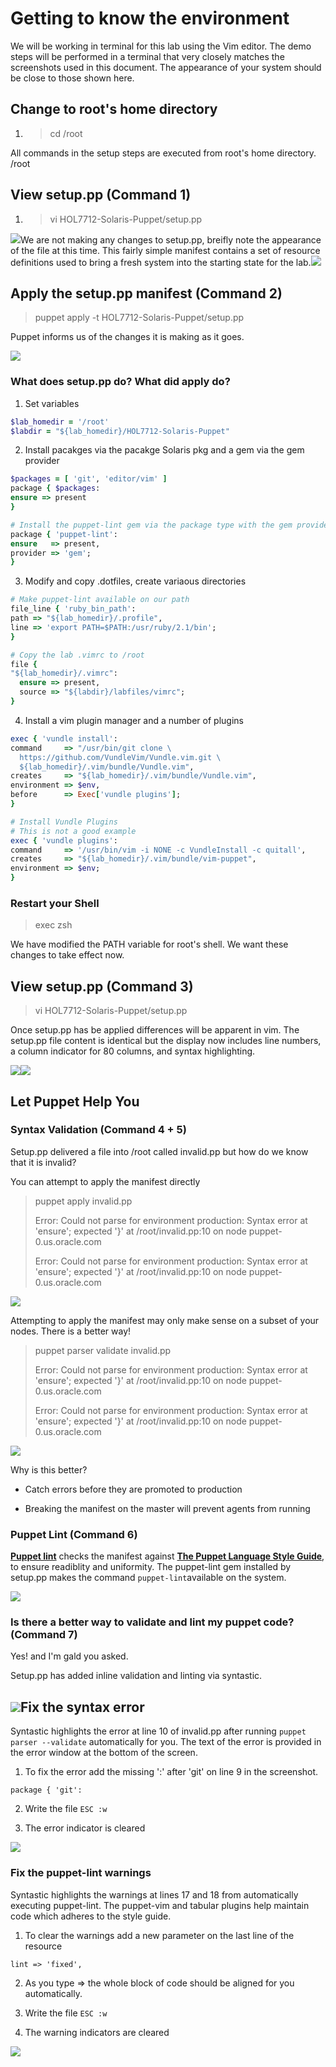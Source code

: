 # Getting to know the environment

We will be working in terminal for this lab using the Vim editor. The demo steps will be performed in a terminal that very closely matches the screenshots used in this document. The appearance of your system should be close to those shown here.

## Change to root's home directory

1. > cd /root

  All commands in the setup steps are executed from root's home directory. /root


## View setup.pp \(Command 1\)

1. > vi HOL7712-Solaris-Puppet/setup.pp

  ![](/images/SETUP-001-vi-setup.png)We are not making any changes to setup.pp, breifly note the appearance of the file at this time. This fairly simple manifest contains a set of resource definitions used to bring a fresh system into the starting state for the lab.![](/images/SETUP-002-setup-before.png)


## Apply the setup.pp manifest \(Command 2\)

> puppet apply -t HOL7712-Solaris-Puppet/setup.pp

Puppet informs us of the changes it is making as it goes.

![](/images/SETUP-002-apply-setup.png)

### What does setup.pp do? What did apply do?

1. Set variables

  ```ruby
  $lab_homedir = '/root'
  $labdir = "${lab_homedir}/HOL7712-Solaris-Puppet"
  ```

2. Install pacakges via the pacakge Solaris pkg and a gem via the gem provider

  ```ruby
  $packages = [ 'git', 'editor/vim' ]
  package { $packages:
  ensure => present
  }

  # Install the puppet-lint gem via the package type with the gem provider
  package { 'puppet-lint':
  ensure   => present,
  provider => 'gem';
  }
  ```

3. Modify and copy .dotfiles, create variaous directories

  ```ruby
  # Make puppet-lint available on our path
  file_line { 'ruby_bin_path':
  path => "${lab_homedir}/.profile",
  line => 'export PATH=$PATH:/usr/ruby/2.1/bin';
  }

  # Copy the lab .vimrc to /root
  file {
  "${lab_homedir}/.vimrc":
    ensure => present,
    source => "${labdir}/labfiles/vimrc";
  }
  ```

4. Install a vim plugin manager and a number of plugins

  ```ruby
  exec { 'vundle install':
  command     => "/usr/bin/git clone \
    https://github.com/VundleVim/Vundle.vim.git \
    ${lab_homedir}/.vim/bundle/Vundle.vim",
  creates     => "${lab_homedir}/.vim/bundle/Vundle.vim",
  environment => $env,
  before      => Exec['vundle plugins'];
  }

  # Install Vundle Plugins
  # This is not a good example
  exec { 'vundle plugins':
  command     => '/usr/bin/vim -i NONE -c VundleInstall -c quitall',
  creates     => "${lab_homedir}/.vim/bundle/vim-puppet",
  environment => $env;
  }
  ```


### Restart your Shell

> exec zsh

We have modified the PATH variable for root's shell. We want these changes to take effect now.

## View setup.pp \(Command 3\)

> vi HOL7712-Solaris-Puppet/setup.pp

Once setup.pp has be applied differences will be apparent in vim. The setup.pp file content is identical but the display now includes line numbers, a column indicator for 80 columns, and syntax highlighting.

![](/images/SETUP-003-vi-setup.png)![](/images/SETUP-003-setup-after.png)

## Let Puppet Help You

### Syntax Validation \(Command 4 + 5\)

Setup.pp delivered a file into /root called invalid.pp but how do we know that it is invalid?

You can attempt to apply the manifest directly

> puppet apply invalid.pp
> 
> Error: Could not parse for environment production: Syntax error at 'ensure'; expected '}' at /root/invalid.pp:10 on node puppet-0.us.oracle.com
> 
> Error: Could not parse for environment production: Syntax error at 'ensure'; expected '}' at /root/invalid.pp:10 on node puppet-0.us.oracle.com

![](/images/SETUP-004-apply-invalid.png)

Attempting to apply the manifest may only make sense on a subset of your nodes. There is a better way!

> puppet parser validate invalid.pp
> 
> Error: Could not parse for environment production: Syntax error at 'ensure'; expected '}' at /root/invalid.pp:10 on node puppet-0.us.oracle.com
> 
> Error: Could not parse for environment production: Syntax error at 'ensure'; expected '}' at /root/invalid.pp:10 on node puppet-0.us.oracle.com

![](/images/SETUP-005-parser-validate.png)

Why is this better?

* Catch errors before they are promoted to production

* Breaking the manifest on the master will prevent agents from running


### Puppet Lint \(Command 6\)

[**Puppet lint**](http://puppet-lint.com/) checks the manifest against [**The Puppet Language Style Guide**](https://docs.puppet.com/guides/style_guide.html "Puppet Style Guide"), to ensure readiblity and uniformity. The puppet-lint gem installed by setup.pp makes the command `puppet-lint`available on the system.

![](/images/SETUP-006-puppet-lint.png)

### Is there a better way to validate and lint my puppet code? \(Command 7\)

Yes! and I'm gald you asked.

Setup.pp has added inline validation and linting via syntastic.

## ![](/images/SETUP-007-vi-invalid.png)Fix the syntax error

Syntastic highlights the error at line 10 of invalid.pp after running `puppet parser --validate` automatically for you. The text of the error is provided in the error window at the bottom of the screen.

1. To fix the error add the missing ':' after 'git' on line 9 in the screenshot.

  ```
  package { 'git':
  ```

2. Write the file `ESC :w`

3. The error indicator is cleared


![](/images/SETUP-006.1-lint-before.png)

### Fix the puppet-lint warnings

Syntastic highlights the warnings at lines 17 and 18 from automatically executing puppet-lint. The puppet-vim and tabular plugins help maintain code which adheres to the style guide.

1. To clear the warnings add a new parameter on the last line of the resource

  `lint => 'fixed',`

2. As you type =&gt; the whole block of code should be aligned for you automatically.

3. Write the file `ESC :w`

4. The warning indicators are cleared


![](/images/SETUP-006.2-lint-after.png)

